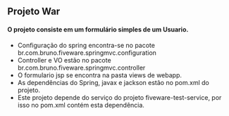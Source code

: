## **Projeto War**

#### O projeto consiste em um formulário simples de um Usuario.


- Configuração do spring encontra-se no pacote br.com.bruno.fiveware.springmvc.configuration
- Controller e VO estão no pacote br.com.bruno.fiveware.springmvc.controller
- O formulario jsp se encontra na pasta views de webapp.
- As dependências do Spring, javax e jackson estão no pom.xml do projeto.
- Este projeto depende do serviço do projeto fiveware-test-service, por isso no pom.xml contém esta dependência.
